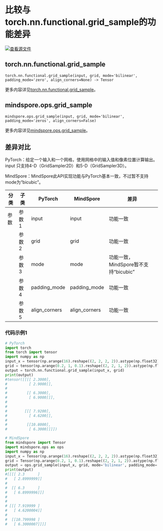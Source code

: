 # 比较与torch.nn.functional.grid_sample的功能差异

[![查看源文件](https://mindspore-website.obs.cn-north-4.myhuaweicloud.com/website-images/r1.11/resource/_static/logo_source.png)](https://gitee.com/mindspore/docs/blob/r1.11/docs/mindspore/source_zh_cn/note/api_mapping/pytorch_diff/grid_sample.md)

## torch.nn.functional.grid_sample

```text
torch.nn.functional.grid_sample(input, grid, mode='bilinear', padding_mode='zero', align_corners=None) -> Tensor
```

更多内容详见[torch.nn.functional.grid_sample](https://pytorch.org/docs/1.8.1/nn.functional.html#torch.nn.functional.grid_sample)。

## mindspore.ops.grid_sample

```text
mindspore.ops.grid_sample(input, grid, mode='bilinear', padding_mode='zeros', align_corners=False)
```

更多内容详见[mindspore.ops.grid_sample](https://www.mindspore.cn/docs/zh-CN/r1.11/api_python/ops/mindspore.ops.grid_sample.html)。

## 差异对比

PyTorch：给定一个输入和一个网格，使用网格中的输入值和像素位置计算输出。input 只支持4-D（GridSampler2D）和5-D（GridSampler3D）。

MindSpore：MindSpore此API实现功能与PyTorch基本一致，不过暂不支持mode为“bicubic”。

| 分类 | 子类  | PyTorch | MindSpore | 差异                                    |
| ---- | ----- | ------- | --------- | --------------------------------------- |
| 参数 | 参数1 | input   | input     | 功能一致            |
|      | 参数2 | grid   | grid      | 功能一致 |
|      | 参数3 | mode   | mode | 功能一致，MindSpore暂不支持“bicubic” |
|      | 参数4 | padding_mode | padding_mode | 功能一致 |
|      | 参数5 | align_corners | align_corners | 功能一致 |

### 代码示例1

```python
# PyTorch
import torch
from torch import tensor
import numpy as np
input_x = tensor(np.arange(16).reshape((2, 2, 2, 2)).astype(np.float32))
grid = tensor(np.arange(0.2, 1, 0.1).reshape((2, 2, 1, 2)).astype(np.float32))
output = torch.nn.functional.grid_sample(input_x, grid)
print(output)
#tensor([[[[ 2.3000],
#          [ 2.9000]],
#
#         [[ 6.3000],
#          [ 6.9000]]],
#
#
#        [[[ 7.9200],
#          [ 4.6200]],
#
#         [[10.8000],
#          [ 6.3000]]]])

# MindSpore
from mindspore import Tensor
import mindspore.ops as ops
import numpy as np
input_x = Tensor(np.arange(16).reshape((2, 2, 2, 2)).astype(np.float32))
grid = Tensor(np.arange(0.2, 1, 0.1).reshape((2, 2, 1, 2)).astype(np.float32))
output = ops.grid_sample(input_x, grid, mode='bilinear', padding_mode='zeros', align_corners=False)
print(output)
#[[[[ 2.3      ]
#   [ 2.8999999]]
#
#  [[ 6.3      ]
#   [ 6.8999996]]]
#
#
# [[[ 7.919999 ]
#   [ 4.6200004]]
#
#  [[10.799998 ]
#   [ 6.3000007]]]]
```
